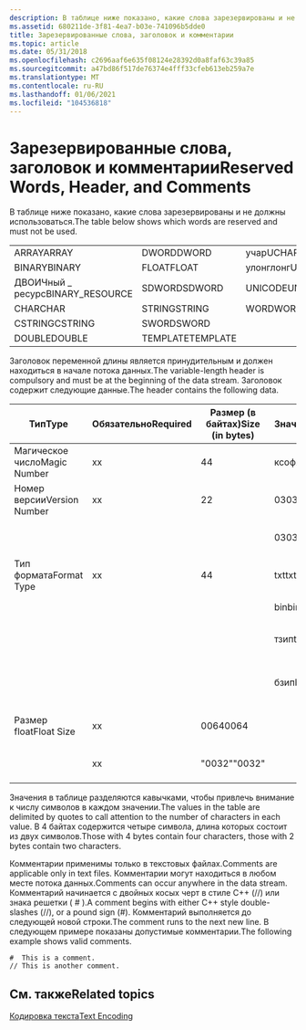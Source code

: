 ```yaml
---
description: В таблице ниже показано, какие слова зарезервированы и не должны использоваться.
ms.assetid: 680211de-3f81-4ea7-b03e-741096b5dde0
title: Зарезервированные слова, заголовок и комментарии
ms.topic: article
ms.date: 05/31/2018
ms.openlocfilehash: c2696aaf6e635f08124e28392d0a8faf63c39a85
ms.sourcegitcommit: a47bd86f517de76374e4fff33cfeb613eb259a7e
ms.translationtype: MT
ms.contentlocale: ru-RU
ms.lasthandoff: 01/06/2021
ms.locfileid: "104536818"
---
```

# <a name="reserved-words-header-and-comments"></a><span data-ttu-id="530eb-103">Зарезервированные слова, заголовок и комментарии</span><span class="sxs-lookup"><span data-stu-id="530eb-103">Reserved Words, Header, and Comments</span></span>

<span data-ttu-id="530eb-104">В таблице ниже показано, какие слова зарезервированы и не должны использоваться.</span><span class="sxs-lookup"><span data-stu-id="530eb-104">The table below shows which words are reserved and must not be used.</span></span>



|                  |          |           |
|------------------|----------|-----------|
| <span data-ttu-id="530eb-105">ARRAY</span><span class="sxs-lookup"><span data-stu-id="530eb-105">ARRAY</span></span>            | <span data-ttu-id="530eb-106">DWORD</span><span class="sxs-lookup"><span data-stu-id="530eb-106">DWORD</span></span>    | <span data-ttu-id="530eb-107">учар</span><span class="sxs-lookup"><span data-stu-id="530eb-107">UCHAR</span></span>     |
| <span data-ttu-id="530eb-108">BINARY</span><span class="sxs-lookup"><span data-stu-id="530eb-108">BINARY</span></span>           | <span data-ttu-id="530eb-109">FLOAT</span><span class="sxs-lookup"><span data-stu-id="530eb-109">FLOAT</span></span>    | <span data-ttu-id="530eb-110">улонглонг</span><span class="sxs-lookup"><span data-stu-id="530eb-110">ULONGLONG</span></span> |
| <span data-ttu-id="530eb-111">ДВОИЧный \_ ресурс</span><span class="sxs-lookup"><span data-stu-id="530eb-111">BINARY\_RESOURCE</span></span> | <span data-ttu-id="530eb-112">SDWORD</span><span class="sxs-lookup"><span data-stu-id="530eb-112">SDWORD</span></span>   | <span data-ttu-id="530eb-113">UNICODE</span><span class="sxs-lookup"><span data-stu-id="530eb-113">UNICODE</span></span>   |
| <span data-ttu-id="530eb-114">CHAR</span><span class="sxs-lookup"><span data-stu-id="530eb-114">CHAR</span></span>             | <span data-ttu-id="530eb-115">STRING</span><span class="sxs-lookup"><span data-stu-id="530eb-115">STRING</span></span>   | <span data-ttu-id="530eb-116">WORD</span><span class="sxs-lookup"><span data-stu-id="530eb-116">WORD</span></span>      |
| <span data-ttu-id="530eb-117">CSTRING</span><span class="sxs-lookup"><span data-stu-id="530eb-117">CSTRING</span></span>          | <span data-ttu-id="530eb-118">SWORD</span><span class="sxs-lookup"><span data-stu-id="530eb-118">SWORD</span></span>    |           |
| <span data-ttu-id="530eb-119">DOUBLE</span><span class="sxs-lookup"><span data-stu-id="530eb-119">DOUBLE</span></span>           | <span data-ttu-id="530eb-120">TEMPLATE</span><span class="sxs-lookup"><span data-stu-id="530eb-120">TEMPLATE</span></span> |           |



 

<span data-ttu-id="530eb-121">Заголовок переменной длины является принудительным и должен находиться в начале потока данных.</span><span class="sxs-lookup"><span data-stu-id="530eb-121">The variable-length header is compulsory and must be at the beginning of the data stream.</span></span> <span data-ttu-id="530eb-122">Заголовок содержит следующие данные.</span><span class="sxs-lookup"><span data-stu-id="530eb-122">The header contains the following data.</span></span>



| <span data-ttu-id="530eb-123">Тип</span><span class="sxs-lookup"><span data-stu-id="530eb-123">Type</span></span>           | <span data-ttu-id="530eb-124">Обязательно</span><span class="sxs-lookup"><span data-stu-id="530eb-124">Required</span></span> | <span data-ttu-id="530eb-125">Размер (в байтах)</span><span class="sxs-lookup"><span data-stu-id="530eb-125">Size (in bytes)</span></span> | <span data-ttu-id="530eb-126">Значение</span><span class="sxs-lookup"><span data-stu-id="530eb-126">Value</span></span> | <span data-ttu-id="530eb-127">Описание</span><span class="sxs-lookup"><span data-stu-id="530eb-127">Description</span></span>                  |
|----------------|----------|-----------------|-------|------------------------------|
| <span data-ttu-id="530eb-128">Магическое число</span><span class="sxs-lookup"><span data-stu-id="530eb-128">Magic Number</span></span>   | <span data-ttu-id="530eb-129">x</span><span class="sxs-lookup"><span data-stu-id="530eb-129">x</span></span>        | <span data-ttu-id="530eb-130">4</span><span class="sxs-lookup"><span data-stu-id="530eb-130">4</span></span>               | <span data-ttu-id="530eb-131">ксоф</span><span class="sxs-lookup"><span data-stu-id="530eb-131">xof</span></span>   |                              |
| <span data-ttu-id="530eb-132">Номер версии</span><span class="sxs-lookup"><span data-stu-id="530eb-132">Version Number</span></span> | <span data-ttu-id="530eb-133">x</span><span class="sxs-lookup"><span data-stu-id="530eb-133">x</span></span>        | <span data-ttu-id="530eb-134">2</span><span class="sxs-lookup"><span data-stu-id="530eb-134">2</span></span>               | <span data-ttu-id="530eb-135">03</span><span class="sxs-lookup"><span data-stu-id="530eb-135">03</span></span>    | <span data-ttu-id="530eb-136">Основной номер версии 3</span><span class="sxs-lookup"><span data-stu-id="530eb-136">Major version 3</span></span>              |
|                |          |                 | <span data-ttu-id="530eb-137">03</span><span class="sxs-lookup"><span data-stu-id="530eb-137">03</span></span>    | <span data-ttu-id="530eb-138">Дополнительный номер версии 3</span><span class="sxs-lookup"><span data-stu-id="530eb-138">Minor version 3</span></span>              |
| <span data-ttu-id="530eb-139">Тип формата</span><span class="sxs-lookup"><span data-stu-id="530eb-139">Format Type</span></span>    | <span data-ttu-id="530eb-140">x</span><span class="sxs-lookup"><span data-stu-id="530eb-140">x</span></span>        | <span data-ttu-id="530eb-141">4</span><span class="sxs-lookup"><span data-stu-id="530eb-141">4</span></span>               | <span data-ttu-id="530eb-142">txt</span><span class="sxs-lookup"><span data-stu-id="530eb-142">txt</span></span>   | <span data-ttu-id="530eb-143">Текстовый файл</span><span class="sxs-lookup"><span data-stu-id="530eb-143">Text File</span></span>                    |
|                |          |                 | <span data-ttu-id="530eb-144">bin</span><span class="sxs-lookup"><span data-stu-id="530eb-144">bin</span></span>   | <span data-ttu-id="530eb-145">Двоичный файл</span><span class="sxs-lookup"><span data-stu-id="530eb-145">Binary file</span></span>                  |
|                |          |                 | <span data-ttu-id="530eb-146">тзип</span><span class="sxs-lookup"><span data-stu-id="530eb-146">tzip</span></span>  | <span data-ttu-id="530eb-147">Сжатый текстовый файл MSZip</span><span class="sxs-lookup"><span data-stu-id="530eb-147">MSZip compressed text file</span></span>   |
|                |          |                 | <span data-ttu-id="530eb-148">бзип</span><span class="sxs-lookup"><span data-stu-id="530eb-148">bzip</span></span>  | <span data-ttu-id="530eb-149">Сжатый двоичный файл MSZip</span><span class="sxs-lookup"><span data-stu-id="530eb-149">MSZip compressed binary file</span></span> |
| <span data-ttu-id="530eb-150">Размер float</span><span class="sxs-lookup"><span data-stu-id="530eb-150">Float Size</span></span>     | <span data-ttu-id="530eb-151">x</span><span class="sxs-lookup"><span data-stu-id="530eb-151">x</span></span>        | <span data-ttu-id="530eb-152">0064</span><span class="sxs-lookup"><span data-stu-id="530eb-152">0064</span></span>            |       | <span data-ttu-id="530eb-153">64-разрядное число с плавающей запятой</span><span class="sxs-lookup"><span data-stu-id="530eb-153">64-bit floats</span></span>                |
|                | <span data-ttu-id="530eb-154">x</span><span class="sxs-lookup"><span data-stu-id="530eb-154">x</span></span>        | <span data-ttu-id="530eb-155">"0032"</span><span class="sxs-lookup"><span data-stu-id="530eb-155">"0032"</span></span>          |       | <span data-ttu-id="530eb-156">32-разрядное число с плавающей запятой</span><span class="sxs-lookup"><span data-stu-id="530eb-156">32-bit floats</span></span>                |



 

<span data-ttu-id="530eb-157">Значения в таблице разделяются кавычками, чтобы привлечь внимание к числу символов в каждом значении.</span><span class="sxs-lookup"><span data-stu-id="530eb-157">The values in the table are delimited by quotes to call attention to the number of characters in each value.</span></span> <span data-ttu-id="530eb-158">В 4 байтах содержится четыре символа, длина которых состоит из двух символов.</span><span class="sxs-lookup"><span data-stu-id="530eb-158">Those with 4 bytes contain four characters, those with 2 bytes contain two characters.</span></span>

<span data-ttu-id="530eb-159">Комментарии применимы только в текстовых файлах.</span><span class="sxs-lookup"><span data-stu-id="530eb-159">Comments are applicable only in text files.</span></span> <span data-ttu-id="530eb-160">Комментарии могут находиться в любом месте потока данных.</span><span class="sxs-lookup"><span data-stu-id="530eb-160">Comments can occur anywhere in the data stream.</span></span> <span data-ttu-id="530eb-161">Комментарий начинается с двойных косых черт в стиле C++ (//) или знака решетки ( \# ).</span><span class="sxs-lookup"><span data-stu-id="530eb-161">A comment begins with either C++ style double-slashes (//), or a pound sign (\#).</span></span> <span data-ttu-id="530eb-162">Комментарий выполняется до следующей новой строки.</span><span class="sxs-lookup"><span data-stu-id="530eb-162">The comment runs to the next new line.</span></span> <span data-ttu-id="530eb-163">В следующем примере показаны допустимые комментарии.</span><span class="sxs-lookup"><span data-stu-id="530eb-163">The following example shows valid comments.</span></span>


```
#  This is a comment.
// This is another comment.
```



## <a name="related-topics"></a><span data-ttu-id="530eb-164">См. также</span><span class="sxs-lookup"><span data-stu-id="530eb-164">Related topics</span></span>

<dl> <dt>

[<span data-ttu-id="530eb-165">Кодировка текста</span><span class="sxs-lookup"><span data-stu-id="530eb-165">Text Encoding</span></span>](text-encoding.md)
</dt> </dl>

 

 



